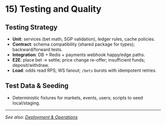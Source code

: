 # 15) Testing and Quality

## Testing Strategy

* **Unit**: services (bet math, SGP validation), ledger rules, cache policies.
* **Contract**: schema compatibility (shared package for types); backward/forward tests.
* **Integration**: DB + Redis + payments webhook happy/edge paths.
* **E2E**: place bet → settle; price change re-offer; insufficient funds; deposit/withdraw.
* **Load**: odds read RPS; WS fanout; `/bets` bursts with idempotent retries.

## Test Data & Seeding

* Deterministic fixtures for markets, events, users; scripts to seed local/staging.

---

_See also: [Deployment & Operations](./130-deployment-and-operations.md)_
